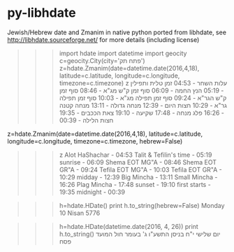 # py-libhdate

Jewish/Hebrew date and Zmanim in native python
ported from libhdate, see http://libhdate.sourceforge.net/ for more details (including license) 


>>> import hdate
>>> import datetime
>>> import geocity
>>> c=geocity.City(city='פתח תק')
>>> z=hdate.Zmanim(date=datetime.date(2016,4,18), latitude=c.latitude, longitude=c.longitude, timezone=c.timezone)
>>> z
עלות השחר - 04:53
זמן טלית ותפילין - 05:19
הנץ החמה - 06:09
סוף זמן ק"ש מג"א - 08:46
סוף זמן ק"ש הגר"א - 09:24
סוף זמן תפילה מג"א - 10:03
סוף זמן תפילה גר"א - 10:29
חצות היום - 12:39
מנחה גדולה - 13:11
מנחה קטנה - 16:26
פלג מנחה - 17:48
שקיעה - 19:10
צאת הככבים - 19:35
חצות הלילה - 00:39

z=hdate.Zmanim(date=datetime.date(2016,4,18), latitude=c.latitude, longitude=c.longitude, timezone=c.timezone, hebrew=False)

>>> z
Alot HaShachar - 04:53
Talit & Tefilin's time - 05:19
sunrise - 06:09
Shema EOT MG"A - 08:46
Shema EOT GR"A - 09:24
Tefila EOT MG"A - 10:03
Tefila EOT GR"A - 10:29
midday - 12:39
Big Mincha - 13:11
Small Mincha - 16:26
Plag Mincha - 17:48
sunset - 19:10
first starts - 19:35
midnight - 00:39

>>> h=hdate.HDate()
>>> print h.to_string(hebrew=False)
Monday 10 Nisan 5776

>>> h=hdate.HDate(datetime.date(2016, 4, 26))
>>> print h.to_string()
יום שלישי י"ח בניסן התשע"ו ג' בעומר חול המועד פסח

